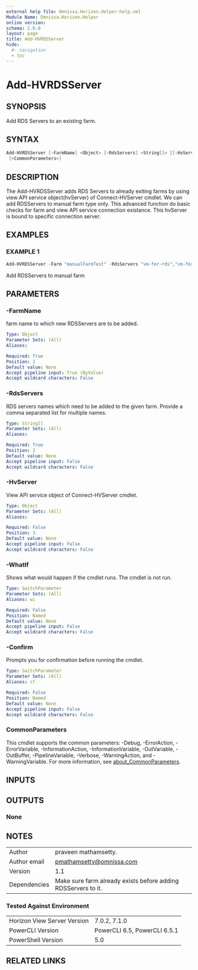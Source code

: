 ```yaml
---
external help file: Omnissa.Horizon.Helper-help.xml
Module Name: Omnissa.Horizon.Helper
online version:
schema: 2.0.0
layout: page
title: Add-HVRDSServer
hide:
  #- navigation
  - toc
---
```


# Add-HVRDSServer

## SYNOPSIS
Add RDS Servers to an existing farm.

## SYNTAX

```powershell
Add-HVRDSServer [-FarmName] <Object> [-RdsServers] <String[]> [[-HvServer] <Object>] [-WhatIf] [-Confirm]
 [<CommonParameters>]
```

## DESCRIPTION
The Add-HVRDSServer adds RDS Servers to already exiting farms by using view API service object(hvServer) of Connect-HVServer cmdlet.
We can add RDSServers to manual farm type only.
This advanced function do basic checks for farm and view API service connection existance.
This hvServer is bound to specific connection server.

## EXAMPLES

### EXAMPLE 1
```powershell
Add-HVRDSServer -Farm "manualFarmTest" -RdsServers "vm-for-rds","vm-for-rds-2" -Confirm:$false
```

Add RDSServers to manual farm

## PARAMETERS

### -FarmName
farm name to which new RDSServers are to be added.

```yaml
Type: Object
Parameter Sets: (All)
Aliases:

Required: True
Position: 1
Default value: None
Accept pipeline input: True (ByValue)
Accept wildcard characters: False
```

### -RdsServers
RDS servers names which need to be added to the given farm.
Provide a comma separated list for multiple names.

```yaml
Type: String[]
Parameter Sets: (All)
Aliases:

Required: True
Position: 2
Default value: None
Accept pipeline input: False
Accept wildcard characters: False
```

### -HvServer
View API service object of Connect-HVServer cmdlet.

```yaml
Type: Object
Parameter Sets: (All)
Aliases:

Required: False
Position: 3
Default value: None
Accept pipeline input: False
Accept wildcard characters: False
```

### -WhatIf
Shows what would happen if the cmdlet runs.
The cmdlet is not run.

```yaml
Type: SwitchParameter
Parameter Sets: (All)
Aliases: wi

Required: False
Position: Named
Default value: None
Accept pipeline input: False
Accept wildcard characters: False
```

### -Confirm
Prompts you for confirmation before running the cmdlet.

```yaml
Type: SwitchParameter
Parameter Sets: (All)
Aliases: cf

Required: False
Position: Named
Default value: None
Accept pipeline input: False
Accept wildcard characters: False
```

### CommonParameters
This cmdlet supports the common parameters: -Debug, -ErrorAction, -ErrorVariable, -InformationAction, -InformationVariable, -OutVariable, -OutBuffer, -PipelineVariable, -Verbose, -WarningAction, and -WarningVariable. For more information, see [about_CommonParameters](http://go.microsoft.com/fwlink/?LinkID=113216).

## INPUTS

## OUTPUTS

### None

## NOTES
| | |
|-|-|
| Author | praveen mathamsetty. |
| Author email | pmathamsetty@omnissa.com |
| Version | 1.1 |
| Dependencies | Make sure farm already exists before adding RDSServers to it. |

### Tested Against Environment
| | |
|-|-|
| Horizon View Server Version | 7.0.2, 7.1.0 |
| PowerCLI Version | PowerCLI 6.5, PowerCLI 6.5.1 |
| PowerShell Version | 5.0 |

## RELATED LINKS
